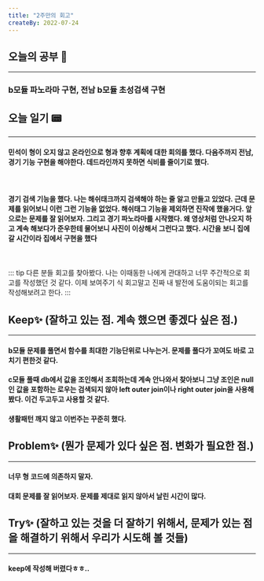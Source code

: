 ```yaml
---
title: "2주만의 회고"
createBy: 2022-07-24
---
```

## 오늘의 공부 🎉
---
###  b모듈 파노라마 구현, 전남 b모듈 초성검색 구현


## 오늘 일기 📟
---
#### 민석이 형이 오지 않고 온라인으로 형과 향후 계획에 대한 회의를 했다. 다음주까지 전남, 경기 기능 구현을 해야한다. 데드라인까지 못하면 식비를 줄이기로 했다.
<br>

#### 경기 검색 기능을 했다. 나는 해쉬태크까지 검색해야 하는 줄 알고 만들고 있었다. 근데 문제를 읽어보니 이런 그런 기능을 없었다. 해쉬태그 기능을 제외하면 진작에 했을거다. 앞으로는 문제를 잘 읽어보자. 그리고 경기 파노라마를 시작했다. 왜 영상처럼 안나오지 하고 계속 해보다가 준우한테 물어보니 사진이 이상해서 그런다고 했다. 시간을 보니 집에 갈 시간이라 집에서 구현을 했다

#### 

<br/>

::: tip 
 다른 분들 회고를 찾아봤다. 나는 이때동한 나에게 관대하고 너무 주간적으로 회고를 작성했던 것 같다. 이제 보여주기 식 회고말고 진짜 내 발전에 도움이되는 회고를 작성해보려고 한다.
::: 
## Keep✨  (잘하고 있는 점. 계속 했으면 좋겠다 싶은 점.)
---
#### b모듈 문제를 풀면서 함수를 최대한 기능단위로 나누는거. 문제를 풀다가 꼬여도 바로 고치기 편한것 같다.
#### c모듈 풀때 db에서 값을 조인해서 조회하는데 계속 안나와서 찾아보니 그냥 조인은 null인 값을 포함하는 로우는 검색되지 않아 left outer join이나 right outer join을 사용해봤다. 이건 두고두고 사용할 것 같다.
#### 생활패턴 깨지 않고 이번주는 꾸준히 했다.

## Problem✨ (뭔가 문제가 있다 싶은 점. 변화가 필요한 점.)
---
#### 너무 형 코드에 의존하지 말자. 
#### 대회 문제를 잘 읽어보자. 문제를 제대로 읽지 않아서 날린 시간이 많다.

## Try✨ (잘하고 있는 것을 더 잘하기 위해서, 문제가 있는 점을 해결하기 위해서 우리가 시도해 볼 것들)
---
#### keep에 작성해 버렸다ㅎㅎ..


